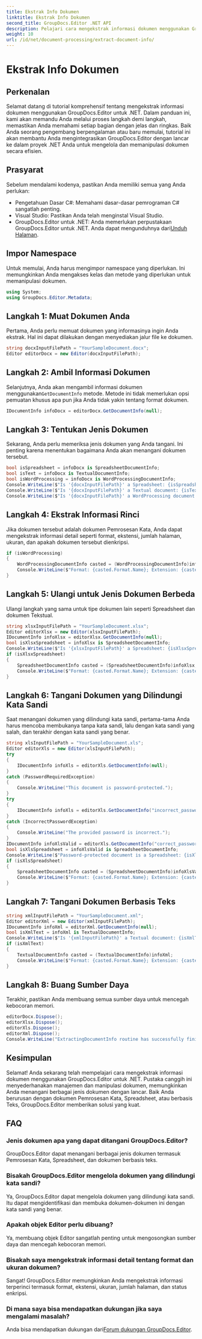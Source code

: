 ```yaml
---
title: Ekstrak Info Dokumen
linktitle: Ekstrak Info Dokumen
second_title: GroupDocs.Editor .NET API
description: Pelajari cara mengekstrak informasi dokumen menggunakan GroupDocs.Editor untuk .NET dengan tutorial langkah demi langkah kami yang mendetail. Sempurna untuk mengelola berbagai jenis dokumen.
weight: 10
url: /id/net/document-processing/extract-document-info/
---
```


# Ekstrak Info Dokumen

## Perkenalan
Selamat datang di tutorial komprehensif tentang mengekstrak informasi dokumen menggunakan GroupDocs.Editor untuk .NET. Dalam panduan ini, kami akan memandu Anda melalui proses langkah demi langkah, memastikan Anda memahami setiap bagian dengan jelas dan ringkas. Baik Anda seorang pengembang berpengalaman atau baru memulai, tutorial ini akan membantu Anda mengintegrasikan GroupDocs.Editor dengan lancar ke dalam proyek .NET Anda untuk mengelola dan memanipulasi dokumen secara efisien.
## Prasyarat
Sebelum mendalami kodenya, pastikan Anda memiliki semua yang Anda perlukan:
- Pengetahuan Dasar C#: Memahami dasar-dasar pemrograman C# sangatlah penting.
- Visual Studio: Pastikan Anda telah menginstal Visual Studio.
-  GroupDocs.Editor untuk .NET: Anda memerlukan perpustakaan GroupDocs.Editor untuk .NET. Anda dapat mengunduhnya dari[Unduh Halaman](https://releases.groupdocs.com/editor/net/).
## Impor Namespace
Untuk memulai, Anda harus mengimpor namespace yang diperlukan. Ini memungkinkan Anda mengakses kelas dan metode yang diperlukan untuk memanipulasi dokumen.
```csharp
using System;
using GroupDocs.Editor.Metadata;
```
## Langkah 1: Muat Dokumen Anda
Pertama, Anda perlu memuat dokumen yang informasinya ingin Anda ekstrak. Hal ini dapat dilakukan dengan menyediakan jalur file ke dokumen.
```csharp
string docxInputFilePath = "YourSampleDocument.docx";
Editor editorDocx = new Editor(docxInputFilePath);
```
## Langkah 2: Ambil Informasi Dokumen
 Selanjutnya, Anda akan mengambil informasi dokumen menggunakan`GetDocumentInfo` metode. Metode ini tidak memerlukan opsi pemuatan khusus apa pun jika Anda tidak yakin tentang format dokumen.
```csharp
IDocumentInfo infoDocx = editorDocx.GetDocumentInfo(null);
```
## Langkah 3: Tentukan Jenis Dokumen
Sekarang, Anda perlu memeriksa jenis dokumen yang Anda tangani. Ini penting karena menentukan bagaimana Anda akan menangani dokumen tersebut.
```csharp
bool isSpreadsheet = infoDocx is SpreadsheetDocumentInfo;
bool isText = infoDocx is TextualDocumentInfo;
bool isWordProcessing = infoDocx is WordProcessingDocumentInfo;
Console.WriteLine($"Is '{docxInputFilePath}' a Spreadsheet: {isSpreadsheet}");
Console.WriteLine($"Is '{docxInputFilePath}' a Textual document: {isText}");
Console.WriteLine($"Is '{docxInputFilePath}' a WordProcessing document: {isWordProcessing}");
```
## Langkah 4: Ekstrak Informasi Rinci
Jika dokumen tersebut adalah dokumen Pemrosesan Kata, Anda dapat mengekstrak informasi detail seperti format, ekstensi, jumlah halaman, ukuran, dan apakah dokumen tersebut dienkripsi.
```csharp
if (isWordProcessing)
{
    WordProcessingDocumentInfo casted = (WordProcessingDocumentInfo)infoDocx;
    Console.WriteLine($"Format: {casted.Format.Name}; Extension: {casted.Format.Extension}; Page count: {casted.PageCount}; Size: {casted.Size} bytes; Is encrypted: {casted.IsEncrypted}");
}
```
## Langkah 5: Ulangi untuk Jenis Dokumen Berbeda
Ulangi langkah yang sama untuk tipe dokumen lain seperti Spreadsheet dan dokumen Tekstual.
```csharp
string xlsxInputFilePath = "YourSampleDocument.xlsx";
Editor editorXlsx = new Editor(xlsxInputFilePath);
IDocumentInfo infoXlsx = editorXlsx.GetDocumentInfo(null);
bool isXlsxSpreadsheet = infoXlsx is SpreadsheetDocumentInfo;
Console.WriteLine($"Is '{xlsxInputFilePath}' a Spreadsheet: {isXlsxSpreadsheet}");
if (isXlsxSpreadsheet)
{
    SpreadsheetDocumentInfo casted = (SpreadsheetDocumentInfo)infoXlsx;
    Console.WriteLine($"Format: {casted.Format.Name}; Extension: {casted.Format.Extension}; Tabs count: {casted.PageCount}; Size: {casted.Size} bytes; Is encrypted: {casted.IsEncrypted}");
}
```
## Langkah 6: Tangani Dokumen yang Dilindungi Kata Sandi
Saat menangani dokumen yang dilindungi kata sandi, pertama-tama Anda harus mencoba membukanya tanpa kata sandi, lalu dengan kata sandi yang salah, dan terakhir dengan kata sandi yang benar.
```csharp
string xlsInputFilePath = "YourSampleDocument.xls";
Editor editorXls = new Editor(xlsInputFilePath);
try
{
    IDocumentInfo infoXls = editorXls.GetDocumentInfo(null);
}
catch (PasswordRequiredException)
{
    Console.WriteLine("This document is password-protected.");
}
try
{
    IDocumentInfo infoXls = editorXls.GetDocumentInfo("incorrect_password");
}
catch (IncorrectPasswordException)
{
    Console.WriteLine("The provided password is incorrect.");
}
IDocumentInfo infoXlsValid = editorXls.GetDocumentInfo("correct_password");
bool isXlsSpreadsheet = infoXlsValid is SpreadsheetDocumentInfo;
Console.WriteLine($"Password-protected document is a Spreadsheet: {isXlsSpreadsheet}");
if (isXlsSpreadsheet)
{
    SpreadsheetDocumentInfo casted = (SpreadsheetDocumentInfo)infoXlsValid;
    Console.WriteLine($"Format: {casted.Format.Name}; Extension: {casted.Format.Extension}; Tabs count: {casted.PageCount}; Size: {casted.Size} bytes; Is encrypted: {casted.IsEncrypted}");
}
```
## Langkah 7: Tangani Dokumen Berbasis Teks
```csharp
string xmlInputFilePath = "YourSampleDocument.xml";
Editor editorXml = new Editor(xmlInputFilePath);
IDocumentInfo infoXml = editorXml.GetDocumentInfo(null);
bool isXmlText = infoXml is TextualDocumentInfo;
Console.WriteLine($"Is '{xmlInputFilePath}' a Textual document: {isXmlText}");
if (isXmlText)
{
    TextualDocumentInfo casted = (TextualDocumentInfo)infoXml;
    Console.WriteLine($"Format: {casted.Format.Name}; Extension: {casted.Format.Extension}; Encoding: {casted.Encoding}; Size: {casted.Size} bytes");
}
```
## Langkah 8: Buang Sumber Daya
Terakhir, pastikan Anda membuang semua sumber daya untuk mencegah kebocoran memori.
```csharp
editorDocx.Dispose();
editorXlsx.Dispose();
editorXls.Dispose();
editorXml.Dispose();
Console.WriteLine("ExtractingDocumentInfo routine has successfully finished");
```
## Kesimpulan
Selamat! Anda sekarang telah mempelajari cara mengekstrak informasi dokumen menggunakan GroupDocs.Editor untuk .NET. Pustaka canggih ini menyederhanakan manajemen dan manipulasi dokumen, memungkinkan Anda menangani berbagai jenis dokumen dengan lancar. Baik Anda berurusan dengan dokumen Pemrosesan Kata, Spreadsheet, atau berbasis Teks, GroupDocs.Editor memberikan solusi yang kuat.
## FAQ
### Jenis dokumen apa yang dapat ditangani GroupDocs.Editor?
GroupDocs.Editor dapat menangani berbagai jenis dokumen termasuk Pemrosesan Kata, Spreadsheet, dan dokumen berbasis teks.
### Bisakah GroupDocs.Editor mengelola dokumen yang dilindungi kata sandi?
Ya, GroupDocs.Editor dapat mengelola dokumen yang dilindungi kata sandi. Itu dapat mengidentifikasi dan membuka dokumen-dokumen ini dengan kata sandi yang benar.
### Apakah objek Editor perlu dibuang?
Ya, membuang objek Editor sangatlah penting untuk mengosongkan sumber daya dan mencegah kebocoran memori.
### Bisakah saya mengekstrak informasi detail tentang format dan ukuran dokumen?
Sangat! GroupDocs.Editor memungkinkan Anda mengekstrak informasi terperinci termasuk format, ekstensi, ukuran, jumlah halaman, dan status enkripsi.
### Di mana saya bisa mendapatkan dukungan jika saya mengalami masalah?
 Anda bisa mendapatkan dukungan dari[Forum dukungan GroupDocs.Editor](https://forum.groupdocs.com/c/editor/20).